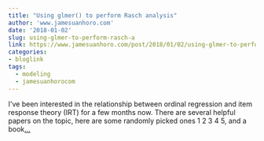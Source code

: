 ```yaml
---
title: "Using glmer() to perform Rasch analysis"
author: 'www.jamesuanhoro.com'
date: '2018-01-02'
slug: using-glmer-to-perform-rasch-a
link: https://www.jamesuanhoro.com/post/2018/01/02/using-glmer-to-perform-rasch-analysis/
categories:
- bloglink
tags:
  - modeling
  - jamesuanhorocom
---
```


I've been interested in the relationship between ordinal regression and item response theory (IRT) for a few months now. There are several helpful papers on the topic, here are some randomly picked ones 1 2 3 4 5, and a book[... <i class="fas fa-external-link-alt"></i>](https://www.jamesuanhoro.com/post/2018/01/02/using-glmer-to-perform-rasch-analysis/)

